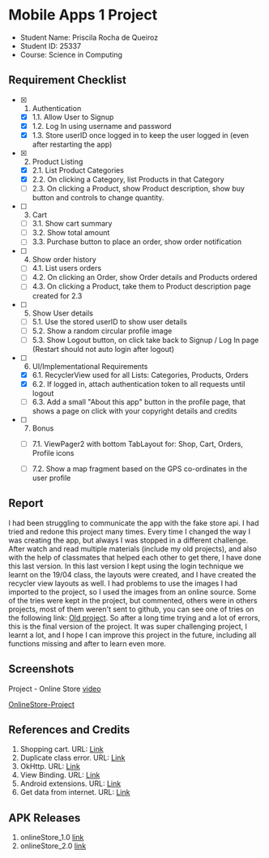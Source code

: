 # Mobile Apps 1 Project

- Student Name: Priscila Rocha de Queiroz
- Student ID: 25337
- Course: Science in Computing

## Requirement Checklist

- [x] 1. Authentication
    - [x] 1.1. Allow User to Signup
    - [x] 1.2. Log In using username and password
    - [x] 1.3. Store userID once logged in to keep the user logged in (even after restarting the app)
- [x] 2. Product Listing
    - [x] 2.1. List Product Categories
    - [x] 2.2. On clicking a Category, list Products in that Category
    - [ ] 2.3. On clicking a Product, show Product description, show buy button and controls to change quantity.
- [ ] 3. Cart
    - [ ] 3.1. Show cart summary
    - [ ] 3.2. Show total amount
    - [ ] 3.3. Purchase button to place an order, show order notification
- [ ] 4. Show order history
    - [ ] 4.1. List users orders
    - [ ] 4.2. On clicking an Order, show Order details and Products ordered
    - [ ] 4.3. On clicking a Product, take them to Product description page created for 2.3
- [ ] 5. Show User details
    - [ ] 5.1. Use the stored userID to show user details
    - [ ] 5.2. Show a random circular profile image
    - [ ] 5.3. Show Logout button, on click take back to Signup / Log In page (Restart should not auto login after logout)
- [ ] 6. UI/Implementational Requirements
    - [x] 6.1. RecyclerView used for all Lists: Categories, Products, Orders
    - [x] 6.2. If logged in, attach authentication token to all requests until logout
    - [ ] 6.3. Add a small "About this app" button in the profile page, that shows a page on click with your copyright details and credits
- [ ] 7. Bonus
    - [ ] 7.1. ViewPager2 with bottom TabLayout for: Shop, Cart, Orders, Profile icons
    - [ ] 7.2. Show a map fragment based on the GPS co-ordinates in the user profile


## Report

I had been struggling to communicate the app with the fake store api. I had tried and redone this project many times. Every time I changed the way I was creating the app, but always I was stopped in a different challenge.
After watch and read multiple materials (include my old projects), and also with the help of classmates that helped each other to get there, I have done this last version. In this last version I kept using the login technique we learnt on the 19/04 class, the layouts were created, and I have created the recycler view layouts as well.
I had problems to use the images I had imported to the project, so I used the images from an online source. Some of the tries were kept in the project, but commented, others were in others projects, most of them weren't sent to github, you can see one of tries on the following link: [Old project](https://github.com/priilarocha/mobileApp_Project).
So after a long time trying and a lot of errors, this is the final version of the project. It was super challenging project, I learnt a lot, and I hope I can improve this project in the future, including all functions missing and after to learn even more.

## Screenshots
Project - Online Store [video](https://youtube.com/shorts/TDTZ49WU7sE?feature=share)

[OnlineStore-Project](https://user-images.githubusercontent.com/108243276/236629808-3ec2e194-91a5-48ae-9f1c-4f0b5f7fddda.webm)


## References and Credits

1. Shopping cart. URL: [Link](https://pusher.com/tutorials/shopping-cart-kotlin-part-1/#demo)
2. Duplicate class error. URL: [Link](https://stackoverflow.com/questions/75274720/a-failure-occurred-while-executing-appcheckdebugduplicateclasses)
3. OkHttp. URL: [Link](https://square.github.io/okhttp/recipes/)
4. View Binding. URL: [Link](https://developer.android.com/topic/libraries/view-binding)
5. Android extensions. URL: [Link](https://developer.android.com/topic/libraries/view-binding/migration#groovy)
6. Get data from internet. URL: [Link](https://developer.android.com/codelabs/basic-android-kotlin-training-getting-data-internet#0)

## APK Releases

1. onlineStore_1.0 [link](https://github.com/priilarocha/onlineStore_project/releases/tag/onlineStore)
2. onlineStore_2.0 [link](https://github.com/priilarocha/onlineStore_project/releases/tag/onlineStore2)
